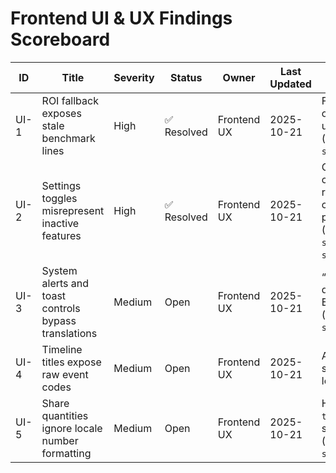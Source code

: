 # Frontend UI & UX Findings Scoreboard

| ID | Title | Severity | Status | Owner | Last Updated | Notes / Evidence |
|----|-------|----------|--------|-------|--------------|------------------|
| UI-1 | ROI fallback exposes stale benchmark lines | High | ✅ Resolved | Frontend UX | 2025-10-21 | Fallback builder now omits benchmark-only keys so the dashboard hides unavailable series; covered by unit test (`src/utils/roi.js`, `src/__tests__/roi.test.js`). |
| UI-2 | Settings toggles misrepresent inactive features | High | ✅ Resolved | Frontend UX | 2025-10-21 | Currency overrides, ROI auto-refresh, and compact table density now wire into runtime behaviour; notifications copy clarifies email digests are pending while push toggles gate in-app toasts (`src/PortfolioManagerApp.jsx`, `src/components/SettingsTab.jsx`, `src/components/TransactionsTab.jsx`). |
| UI-3 | System alerts and toast controls bypass translations | Medium | Open | Frontend UX | 2025-10-21 | “System alerts” region label and toast dismiss button text are hardcoded in English, breaking i18n (`src/PortfolioManagerApp.jsx:712`, `src/components/ToastStack.jsx:74`). |
| UI-4 | Timeline titles expose raw event codes | Medium | Open | Frontend UX | 2025-10-21 | Activity timeline uses raw transaction.type strings (e.g. BUY) for titles without localisation (`src/utils/history.js:135`). |
| UI-5 | Share quantities ignore locale number formatting | Medium | Open | Frontend UX | 2025-10-21 | Holdings and transaction tables use `toFixed(4)` strings, so thousands separators/local numerals are lost (`src/components/HoldingsTab.jsx:44`, `src/components/TransactionsTab.jsx:130`). |
